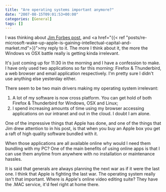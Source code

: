 ```yaml
---
title: "Are operating systems important anymore?"
date: "2007-08-15T09:01:53+00:00"
categories: [General]
tags: []
---
```


I was thinking about <a href="http://forbesontech.typepad.com/my_weblog/2007/08/microsoft-wake-.html">Jim Forbes post</a>, and <a href="{{< ref "posts/re-microsoft-wake-up-apple-is-gaining-intellectual-capital-and-market.md">}}">my reply to it</a>. The more I think about it, the more the Windows vs OSX battle really is getting kinda irrelevant.

It's just coming up for 11:30 in the morning and I have a confession to make. I have only used two applications so far this morning: Firefox &amp; Thunderbird, a web browser and email application respectively. I'm pretty sure I didn't use anything else yesterday either.

There seem to be two main drivers making my operating system irrelevant:
<ol>
	<li>A lot of my software is now cross platform. You can get hold of both Firefox &amp; Thunderbird for Windows, OSX and Linux;</li>
	<li>I spend increasing amounts of time using my browser accessing applications on our intranet and out in the cloud. I doubt I am alone.</li>
</ol>
One of the impressive things that Apple has done, and one of the things that Jim drew attention to in his post, is that when you buy an Apple box you get a raft of high quality software bundled with it.

When those applications are all available online why would I need them bundling with my PC? One of the main benefits of using online apps is that I can use them anytime from anywhere with no installation or maintenance hassles.

It is said that generals are always planning the next war as if it were the last one. I think that Apple is fighting the last war. The operating system really isn't that important. Where is Apple's online video editing suite? They have the .MAC service, it'd feel right at home there.
